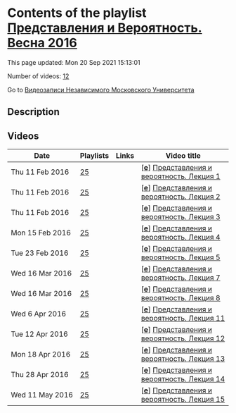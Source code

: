 # Contents of the playlist [Представления и Вероятность. Весна 2016](https://www.youtube.com/playlist?list=PLp9ABVh6_x4H-bIVUm_lT9PrJkce7E6AI)

This page updated: Mon 20 Sep 2021 15:13:01

Number of videos: [12](#videos)

Go to [Видеозаписи Независимого Московского Университета](../README.md)

## Description



## Videos

|Date|Playlists|Links|Video title|
|---|---|---|---|
| Thu&nbsp;11&nbsp;Feb&nbsp;2016 | [25](../playlists/25 "Представления и Вероятность. Весна 2016") |  | [[**e**](https://studio.youtube.com/video/NHKOt8xDOyA/edit "Edit")] [Представления и вероятность. Лекция 1](https://www.youtube.com/watch?v=NHKOt8xDOyA&list=PLp9ABVh6_x4H-bIVUm_lT9PrJkce7E6AI "Александр Игоревич Буфетов, Алексей Владимирович Клименко, Григорий Иосифович Ольшанский&#013;Представления и вероятность. Семинар НМУ, совместный со ВШЭ и НОЦ МИАН, рекомендован для 3-5 курса.&#013;21 января 2016 г. 17:30, НМУ 303 (Москва, Большой Власьевский пер., 11)") |
| Thu&nbsp;11&nbsp;Feb&nbsp;2016 | [25](../playlists/25 "Представления и Вероятность. Весна 2016") |  | [[**e**](https://studio.youtube.com/video/sKOBM0yI7fs/edit "Edit")] [Представления и вероятность. Лекция 2](https://www.youtube.com/watch?v=sKOBM0yI7fs&list=PLp9ABVh6_x4H-bIVUm_lT9PrJkce7E6AI "Александр Игоревич Буфетов, Алексей Владимирович Клименко, Григорий Иосифович Ольшанский&#013;Представления и вероятность. Семинар НМУ, совместный со ВШЭ и НОЦ МИАН, рекомендован для 3-5 курса.&#013;28 января 2016 г. 17:30, НМУ 303 (Москва, Большой Власьевский пер., 11)") |
| Thu&nbsp;11&nbsp;Feb&nbsp;2016 | [25](../playlists/25 "Представления и Вероятность. Весна 2016") |  | [[**e**](https://studio.youtube.com/video/p_8fg8XjV6g/edit "Edit")] [Представления и вероятность. Лекция 3](https://www.youtube.com/watch?v=p_8fg8XjV6g&list=PLp9ABVh6_x4H-bIVUm_lT9PrJkce7E6AI "Александр Игоревич Буфетов, Алексей Владимирович Клименко, Григорий Иосифович Ольшанский&#013;Представления и вероятность. Семинар НМУ, совместный со ВШЭ и НОЦ МИАН, рекомендован для 3-5 курса.&#013;4 февраля 2016 г. 17:30, НМУ 303 (Москва, Большой Власьевский пер., 11)") |
| Mon&nbsp;15&nbsp;Feb&nbsp;2016 | [25](../playlists/25 "Представления и Вероятность. Весна 2016") |  | [[**e**](https://studio.youtube.com/video/cujNXJP5u8M/edit "Edit")] [Представления и вероятность. Лекция 4](https://www.youtube.com/watch?v=cujNXJP5u8M&list=PLp9ABVh6_x4H-bIVUm_lT9PrJkce7E6AI "Александр Игоревич Буфетов, Алексей Владимирович Клименко, Григорий Иосифович Ольшанский&#013;Представления и вероятность. Семинар НМУ, совместный со ВШЭ и НОЦ МИАН, рекомендован для 3-5 курса.&#013;11 февраля 2016 г. 17:30, НМУ 303 (Москва, Большой Власьевский пер., 11)") |
| Tue&nbsp;23&nbsp;Feb&nbsp;2016 | [25](../playlists/25 "Представления и Вероятность. Весна 2016") |  | [[**e**](https://studio.youtube.com/video/Z2-uFCY5c-A/edit "Edit")] [Представления и вероятность. Лекция 5](https://www.youtube.com/watch?v=Z2-uFCY5c-A&list=PLp9ABVh6_x4H-bIVUm_lT9PrJkce7E6AI "Александр Игоревич Буфетов, Алексей Владимирович Клименко, Григорий Иосифович Ольшанский&#013;Представления и вероятность. Семинар НМУ, совместный со ВШЭ и НОЦ МИАН, рекомендован для 3-5 курса.&#013;18 февраля 2016 г. 17:30, НМУ 303 (Москва, Большой Власьевский пер., 11)") |
| Wed&nbsp;16&nbsp;Mar&nbsp;2016 | [25](../playlists/25 "Представления и Вероятность. Весна 2016") |  | [[**e**](https://studio.youtube.com/video/n0b-csXk4So/edit "Edit")] [Представления и вероятность. Лекция 7](https://www.youtube.com/watch?v=n0b-csXk4So&list=PLp9ABVh6_x4H-bIVUm_lT9PrJkce7E6AI "По техническим причинам лекция 6 недоступна.&#013;Александр Игоревич Буфетов, Алексей Владимирович Клименко, Григорий Иосифович Ольшанский&#013;Представления и вероятность. Семинар НМУ, совместный со ВШЭ и НОЦ МИАН, рекомендован для 3-5 курса.&#013;3 марта 2016 г. 17:30, НМУ 303 (Москва, Большой Власьевский пер., 11)") |
| Wed&nbsp;16&nbsp;Mar&nbsp;2016 | [25](../playlists/25 "Представления и Вероятность. Весна 2016") |  | [[**e**](https://studio.youtube.com/video/NA_52pecobU/edit "Edit")] [Представления и вероятность. Лекция 8](https://www.youtube.com/watch?v=NA_52pecobU&list=PLp9ABVh6_x4H-bIVUm_lT9PrJkce7E6AI "Александр Игоревич Буфетов, Алексей Владимирович Клименко, Григорий Иосифович Ольшанский&#013;Представления и вероятность. Семинар НМУ, совместный со ВШЭ и НОЦ МИАН, рекомендован для 3-5 курса.&#013;10 марта 2016 г. 17:30, НМУ 303 (Москва, Большой Власьевский пер., 11)") |
| Wed&nbsp;6&nbsp;Apr&nbsp;2016 | [25](../playlists/25 "Представления и Вероятность. Весна 2016") |  | [[**e**](https://studio.youtube.com/video/d2sZ_WI8fX8/edit "Edit")] [Представления и вероятность. Лекция 11](https://www.youtube.com/watch?v=d2sZ_WI8fX8&list=PLp9ABVh6_x4H-bIVUm_lT9PrJkce7E6AI "По техническим причинам лекции 9 и 10 недоступны, мы надеемся их восстановить.&#013;Александр Игоревич Буфетов, Алексей Владимирович Клименко, Григорий Иосифович Ольшанский&#013;Представления и вероятность. Семинар НМУ, совместный со ВШЭ и НОЦ МИАН, рекомендован для 3-5 курса.&#013;31 марта 2016 г. 17:30, НМУ 303 (Москва, Большой Власьевский пер., 11)") |
| Tue&nbsp;12&nbsp;Apr&nbsp;2016 | [25](../playlists/25 "Представления и Вероятность. Весна 2016") |  | [[**e**](https://studio.youtube.com/video/V3i57_DBzk0/edit "Edit")] [Представления и вероятность. Лекция 12](https://www.youtube.com/watch?v=V3i57_DBzk0&list=PLp9ABVh6_x4H-bIVUm_lT9PrJkce7E6AI "Александр Игоревич Буфетов, Алексей Владимирович Клименко, Григорий Иосифович Ольшанский&#013;Представления и вероятность. Семинар НМУ, совместный со ВШЭ и НОЦ МИАН, рекомендован для 3-5 курса.&#013;7 апреля 2016 г. 17:30, НМУ 303 (Москва, Большой Власьевский пер., 11)") |
| Mon&nbsp;18&nbsp;Apr&nbsp;2016 | [25](../playlists/25 "Представления и Вероятность. Весна 2016") |  | [[**e**](https://studio.youtube.com/video/fnh5Rgfoin0/edit "Edit")] [Представления и вероятность. Лекция 13](https://www.youtube.com/watch?v=fnh5Rgfoin0&list=PLp9ABVh6_x4H-bIVUm_lT9PrJkce7E6AI "Александр Игоревич Буфетов, Алексей Владимирович Клименко, Григорий Иосифович Ольшанский&#013;Представления и вероятность. Семинар НМУ, совместный со ВШЭ и НОЦ МИАН, рекомендован для 3-5 курса.&#013;14 апреля 2016 г. 17:30, НМУ 303 (Москва, Большой Власьевский пер., 11)") |
| Thu&nbsp;28&nbsp;Apr&nbsp;2016 | [25](../playlists/25 "Представления и Вероятность. Весна 2016") |  | [[**e**](https://studio.youtube.com/video/PFq9dtXavLg/edit "Edit")] [Представления и вероятность. Лекция 14](https://www.youtube.com/watch?v=PFq9dtXavLg&list=PLp9ABVh6_x4H-bIVUm_lT9PrJkce7E6AI "Александр Игоревич Буфетов, Алексей Владимирович Клименко, Григорий Иосифович Ольшанский&#013;Представления и вероятность. Семинар НМУ, совместный со ВШЭ и НОЦ МИАН, рекомендован для 3-5 курса.&#013;21 апреля 2016 г. 17:30, НМУ 303 (Москва, Большой Власьевский пер., 11)") |
| Wed&nbsp;11&nbsp;May&nbsp;2016 | [25](../playlists/25 "Представления и Вероятность. Весна 2016") |  | [[**e**](https://studio.youtube.com/video/a0d9qJJ9WEY/edit "Edit")] [Представления и вероятность. Лекция 15](https://www.youtube.com/watch?v=a0d9qJJ9WEY&list=PLp9ABVh6_x4H-bIVUm_lT9PrJkce7E6AI "Александр Игоревич Буфетов, Алексей Владимирович Клименко, Григорий Иосифович Ольшанский&#013;Представления и вероятность. Семинар НМУ, совместный со ВШЭ и НОЦ МИАН, рекомендован для 3-5 курса.&#013;28 апреля 2016 г. 17:30, НМУ 303 (Москва, Большой Власьевский пер., 11)") |
